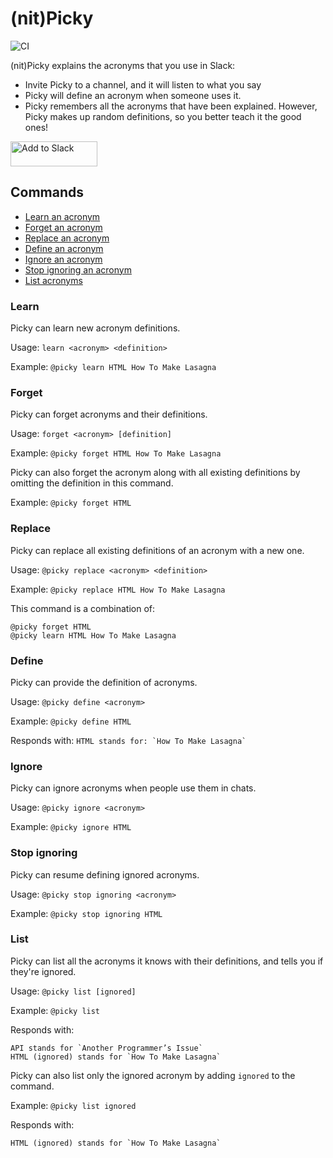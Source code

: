 # (nit)Picky

![CI](https://github.com/ggalmazor/picky/actions/workflows/ci.yml/badge.svg)

(nit)Picky explains the acronyms that you use in Slack:
- Invite Picky to a channel, and it will listen to what you say
- Picky will define an acronym when someone uses it.
- Picky remembers all the acronyms that have been explained. However, Picky makes up random definitions, so you better teach it the good ones!

<a href="https://slack.com/oauth/v2/authorize?client_id=7828417850918.7820563959399&scope=app_mentions:read,channels:history,chat:write,im:history,im:write,reactions:write,team:read&user_scope="><img alt="Add to Slack" height="40" width="139" src="https://platform.slack-edge.com/img/add_to_slack.png" srcSet="https://platform.slack-edge.com/img/add_to_slack.png 1x, https://platform.slack-edge.com/img/add_to_slack@2x.png 2x" /></a>

## Commands

- [Learn an acronym](#learn)
- [Forget an acronym](#forget)
- [Replace an acronym](#replace)
- [Define an acronym](#define)
- [Ignore an acronym](#ignore)
- [Stop ignoring an acronym](#stop-ignoring)
- [List acronyms](#list)

### Learn

Picky can learn new acronym definitions.

Usage: `learn <acronym> <definition>`

Example: `@picky learn HTML How To Make Lasagna`

### Forget

Picky can forget acronyms and their definitions.

Usage: `forget <acronym> [definition]`

Example: `@picky forget HTML How To Make Lasagna`

Picky can also forget the acronym along with all existing definitions by omitting the definition in this command.

Example: `@picky forget HTML`

### Replace

Picky can replace all existing definitions of an acronym with a new one.

Usage: `@picky replace <acronym> <definition>`

Example: `@picky replace HTML How To Make Lasagna`

This command is a combination of:
```
@picky forget HTML
@picky learn HTML How To Make Lasagna
```

### Define

Picky can provide the definition of acronyms.

Usage: `@picky define <acronym>`

Example: `@picky define HTML`

Responds with: ``HTML stands for: `How To Make Lasagna` ``

### Ignore

Picky can ignore acronyms when people use them in chats.

Usage: `@picky ignore <acronym>`

Example: `@picky ignore HTML`

### Stop ignoring

Picky can resume defining ignored acronyms.

Usage: `@picky stop ignoring <acronym>`

Example: `@picky stop ignoring HTML`

### List

Picky can list all the acronyms it knows with their definitions, and tells you if they're ignored.

Usage: `@picky list [ignored]`

Example: `@picky list`

Responds with: 
```
API stands for `Another Programmer’s Issue`
HTML (ignored) stands for `How To Make Lasagna`
```

Picky can also list only the ignored acronym by adding `ignored` to the command.

Example: `@picky list ignored`

Responds with:
```
HTML (ignored) stands for `How To Make Lasagna`
```
